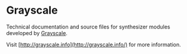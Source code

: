 Grayscale
=======

Technical documentation and source files for synthesizer modules developed by [Grayscale](http://grayscale.info/).

Visit [http://grayscale.info](http://grayscale.info/) for more information.